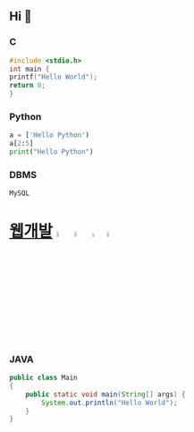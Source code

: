 ## Hi 👋
### C
```C
#include <stdio.h>
int main {
printf("Hello World");
return 0;
}
```

### Python
```Python
a = ['Hello Python')
a[2:5]
print("Hello Python")
```

### DBMS
```DBMS
MySQL
```

# [웹개발](https://github.com/ChoiKeen) <image src="image/java_icon.jpeg" width="5%" height="5%">  <image src="image/html_icon.ico" width="5%" height="5%">  <image src="image/css_icon.png" width="4%" height="4%"> <image src="image/js_icon.png" width="5%" height="5%">

### JAVA
```JAVA
public class Main
{
	public static void main(String[] args) {
		System.out.println("Hello World");
	}
}
```


<!--
**ChoiKeen/ChoiKeen** is a ✨ _special_ ✨ repository because its `README.md` (this file) appears on your GitHub profile.

Here are some ideas to get you started:

- 🔭 I’m currently working on ...
- 🌱 I’m currently learning ...
- 👯 I’m looking to collaborate on ...
- 🤔 I’m looking for help with ...
- 💬 Ask me about ...
- 📫 How to reach me: ...
- 😄 Pronouns: ...
- ⚡ Fun fact: ...
-->
